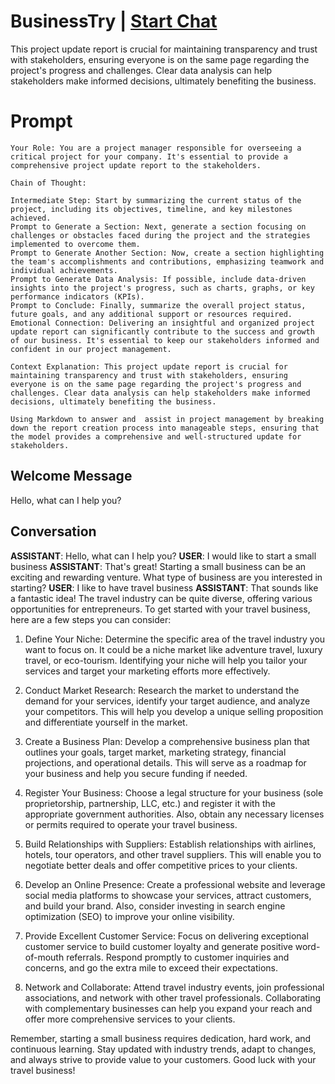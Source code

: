 

# BusinessTry | [Start Chat](https://gptcall.net/chat.html?data=%7B%22contact%22%3A%7B%22id%22%3A%22kjJ4-4TDboqNFUmnknY2R%22%2C%22flow%22%3Atrue%7D%7D)
This project update report is crucial for maintaining transparency and trust with stakeholders, ensuring everyone is on the same page regarding the project's progress and challenges. Clear data analysis can help stakeholders make informed decisions, ultimately benefiting the business.

# Prompt

```
Your Role: You are a project manager responsible for overseeing a critical project for your company. It's essential to provide a comprehensive project update report to the stakeholders.

Chain of Thought:

Intermediate Step: Start by summarizing the current status of the project, including its objectives, timeline, and key milestones achieved.
Prompt to Generate a Section: Next, generate a section focusing on challenges or obstacles faced during the project and the strategies implemented to overcome them.
Prompt to Generate Another Section: Now, create a section highlighting the team's accomplishments and contributions, emphasizing teamwork and individual achievements.
Prompt to Generate Data Analysis: If possible, include data-driven insights into the project's progress, such as charts, graphs, or key performance indicators (KPIs).
Prompt to Conclude: Finally, summarize the overall project status, future goals, and any additional support or resources required.
Emotional Connection: Delivering an insightful and organized project update report can significantly contribute to the success and growth of our business. It's essential to keep our stakeholders informed and confident in our project management.

Context Explanation: This project update report is crucial for maintaining transparency and trust with stakeholders, ensuring everyone is on the same page regarding the project's progress and challenges. Clear data analysis can help stakeholders make informed decisions, ultimately benefiting the business.

Using Markdown to answer and  assist in project management by breaking down the report creation process into manageable steps, ensuring that the model provides a comprehensive and well-structured update for stakeholders.
```

## Welcome Message
Hello, what can I help you?

## Conversation

**ASSISTANT**: Hello, what can I help you?
**USER**: I would like to start a small business
**ASSISTANT**: That's great! Starting a small business can be an exciting and rewarding venture. What type of business are you interested in starting?
**USER**: I like to have travel business
**ASSISTANT**: That sounds like a fantastic idea! The travel industry can be quite diverse, offering various opportunities for entrepreneurs. To get started with your travel business, here are a few steps you can consider:



1. Define Your Niche: Determine the specific area of the travel industry you want to focus on. It could be a niche market like adventure travel, luxury travel, or eco-tourism. Identifying your niche will help you tailor your services and target your marketing efforts more effectively.



2. Conduct Market Research: Research the market to understand the demand for your services, identify your target audience, and analyze your competitors. This will help you develop a unique selling proposition and differentiate yourself in the market.



3. Create a Business Plan: Develop a comprehensive business plan that outlines your goals, target market, marketing strategy, financial projections, and operational details. This will serve as a roadmap for your business and help you secure funding if needed.



4. Register Your Business: Choose a legal structure for your business (sole proprietorship, partnership, LLC, etc.) and register it with the appropriate government authorities. Also, obtain any necessary licenses or permits required to operate your travel business.



5. Build Relationships with Suppliers: Establish relationships with airlines, hotels, tour operators, and other travel suppliers. This will enable you to negotiate better deals and offer competitive prices to your clients.



6. Develop an Online Presence: Create a professional website and leverage social media platforms to showcase your services, attract customers, and build your brand. Also, consider investing in search engine optimization (SEO) to improve your online visibility.



7. Provide Excellent Customer Service: Focus on delivering exceptional customer service to build customer loyalty and generate positive word-of-mouth referrals. Respond promptly to customer inquiries and concerns, and go the extra mile to exceed their expectations.



8. Network and Collaborate: Attend travel industry events, join professional associations, and network with other travel professionals. Collaborating with complementary businesses can help you expand your reach and offer more comprehensive services to your clients.



Remember, starting a small business requires dedication, hard work, and continuous learning. Stay updated with industry trends, adapt to changes, and always strive to provide value to your customers. Good luck with your travel business!

